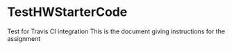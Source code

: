 # TestHWStarterCode
Test for Travis CI integration
This is the document giving instructions for the assignment
